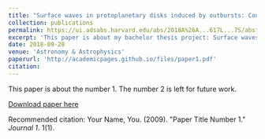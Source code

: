 ```yaml
---
title: "Surface waves in protoplanetary disks induced by outbursts: Concentric rings in scattered light"
collection: publications
permalink: https://ui.adsabs.harvard.edu/abs/2018A%26A...617L...7S/abstract
excerpt: 'This paper is about my bachelor thesis project: Surface waves induces by outbursts'
date: 2018-09-28
venue: 'Astronomy & Astrophysics'
paperurl: 'http://academicpages.github.io/files/paper1.pdf'
citation: 
---
```

This paper is about the number 1. The number 2 is left for future work.

[Download paper here](http://academicpages.github.io/files/paper1.pdf)

Recommended citation: Your Name, You. (2009). "Paper Title Number 1." <i>Journal 1</i>. 1(1).